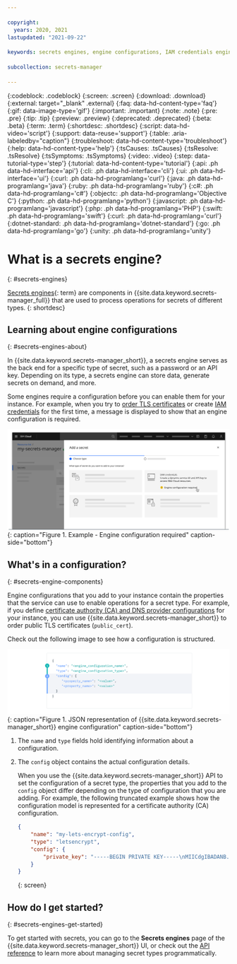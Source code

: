```yaml
---

copyright:
  years: 2020, 2021
lastupdated: "2021-09-22"

keywords: secrets engines, engine configurations, IAM credentials engine, public certificates engine

subcollection: secrets-manager

---
```


{:codeblock: .codeblock}
{:screen: .screen}
{:download: .download}
{:external: target="_blank" .external}
{:faq: data-hd-content-type='faq'}
{:gif: data-image-type='gif'}
{:important: .important}
{:note: .note}
{:pre: .pre}
{:tip: .tip}
{:preview: .preview}
{:deprecated: .deprecated}
{:beta: .beta}
{:term: .term}
{:shortdesc: .shortdesc}
{:script: data-hd-video='script'}
{:support: data-reuse='support'}
{:table: .aria-labeledby="caption"}
{:troubleshoot: data-hd-content-type='troubleshoot'}
{:help: data-hd-content-type='help'}
{:tsCauses: .tsCauses}
{:tsResolve: .tsResolve}
{:tsSymptoms: .tsSymptoms}
{:video: .video}
{:step: data-tutorial-type='step'}
{:tutorial: data-hd-content-type='tutorial'}
{:api: .ph data-hd-interface='api'}
{:cli: .ph data-hd-interface='cli'}
{:ui: .ph data-hd-interface='ui'}
{:curl: .ph data-hd-programlang='curl'}
{:java: .ph data-hd-programlang='java'}
{:ruby: .ph data-hd-programlang='ruby'}
{:c#: .ph data-hd-programlang='c#'}
{:objectc: .ph data-hd-programlang='Objective C'}
{:python: .ph data-hd-programlang='python'}
{:javascript: .ph data-hd-programlang='javascript'}
{:php: .ph data-hd-programlang='PHP'}
{:swift: .ph data-hd-programlang='swift'}
{:curl: .ph data-hd-programlang='curl'}
{:dotnet-standard: .ph data-hd-programlang='dotnet-standard'}
{:go: .ph data-hd-programlang='go'}
{:unity: .ph data-hd-programlang='unity'}

# What is a secrets engine?
{: #secrets-engines}

[Secrets engines](#x9968967){: term} are components in {{site.data.keyword.secrets-manager_full}} that are used to process operations for secrets of different types.
{: shortdesc}

## Learning about engine configurations
{: #secrets-engines-about}

In {{site.data.keyword.secrets-manager_short}}, a secrets engine serves as the back end for a specific type of secret, such as a password or an API key. Depending on its type, a secrets engine can store data, generate secrets on demand, and more. 

Some engines require a configuration before you can enable them for your instance. For example, when you try to [order TLS certificates](/docs/secrets-manager?topic=secrets-manager-certificates) or create [IAM credentials](/docs/secrets-manager?topic=secrets-manager-iam-credentials) for the first time, a message is displayed to show that an engine configuration is required.

![The image shows the secrets selection screen in the Secrets Manager UI.](images/engine-required.svg){: caption="Figure 1. Example - Engine configuration required" caption-side="bottom"}

## What's in a configuration?
{: #secrets-engine-components}

Engine configurations that you add to your instance contain the properties that the service can use to enable operations for a secret type. For example, if you define [certificate authority (CA) and DNS provider configurations](/docs/secrets-manager?topic=secrets-manager-add-certificate-authority) for your instance, you can use {{site.data.keyword.secrets-manager_short}} to order public TLS certificates (`public_cert`). 

Check out the following image to see how a configuration is structured.

![This image shows the components of a secrets engine configuration. The information in the image is detailed in the surrounding content.](/images/example-config.svg){: caption="Figure 1. JSON representation of {{site.data.keyword.secrets-manager_short}} engine configuration" caption-side="bottom"}


1. The `name` and `type` fields hold identifying information about a configuration.

2. The `config` object contains the actual configuration details.

    When you use the {{site.data.keyword.secrets-manager_short}} API to set the configuration of a secret type, the properties that you add to the `config` object differ depending on the type of configuration that you are adding. For example, the following truncated example shows how the configuration model is represented for a certificate authority (CA) configuration.

    ```json
    {
        "name": "my-lets-encrypt-config",
        "type": "letsencrypt",
        "config": {
            "private_key": "-----BEGIN PRIVATE KEY-----\nMIICdgIBADANB...(redacted)"
        }
    }
    ```
    {: screen}

## How do I get started?
{: #secrets-engines-get-started}

To get started with secrets, you can go to the **Secrets engines** page of the {{site.data.keyword.secrets-manager_short}} UI, or check out the [API reference](/apidocs/secrets-manager) to learn more about managing secret types programmatically.






